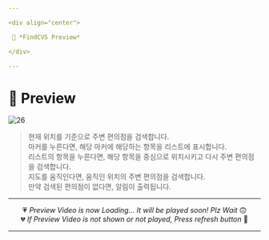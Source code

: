 ```yaml
---

<div align="center">

 💛 *FindCVS Preview*

</div>

---
```


# 📱 Preview
![26](https://user-images.githubusercontent.com/68846212/186834200-357c8a9f-bd29-4871-90a9-6c69957c9600.gif)
> 현재 위치를 기준으로 주변 편의점을 검색합니다.  
> 마커를 누른다면, 해당 마커에 해당하는 항목을 리스트에 표시합니다.  
> 리스트의 항목을 누른다면, 해당 항목을 중심으로 위치시키고 다시 주변 편의점을 검색합니다.  
> 지도를 움직인다면, 움직인 위치의 주변 편의점을 검색합니다.  
> 만약 검색된 편의점이 없다면, 알림이 출력됩니다.  

---

<div align="center">

💗 *Preview Video is now Loading... It will be played soon! Plz Wait* 🙃  
💔 *If Preview Video is not shown or not played, Press refresh button* 🫥

</div>

---